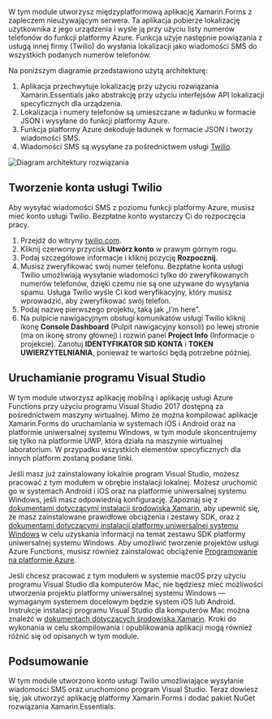 W tym module utworzysz międzyplatformową aplikację Xamarin.Forms z zapleczem nieużywającym serwera. Ta aplikacja pobierze lokalizację użytkownika z jego urządzenia i wyśle ją przy użyciu listy numerów telefonów do funkcji platformy Azure. Funkcja użyje następnie powiązania z usługą innej firmy (Twilio) do wysłania lokalizacji jako wiadomości SMS do wszystkich podanych numerów telefonów.

Na poniższym diagramie przedstawiono użytą architekturę:

1. Aplikacja przechwytuje lokalizację przy użyciu rozwiązania Xamarin.Essentials jako abstrakcję przy użyciu interfejsów API lokalizacji specyficznych dla urządzenia.
2. Lokalizacja i numery telefonów są umieszczane w ładunku w formacie JSON i wysyłane do funkcji platformy Azure.
3. Funkcja platformy Azure dekoduje ładunek w formacie JSON i tworzy wiadomości SMS.
4. Wiadomości SMS są wysyłane za pośrednictwem usługi [Twilio](http://twilio.com).

![Diagram architektury rozwiązania](../media-drafts/1-architecture.png)

## <a name="create-a-twilio-account"></a>Tworzenie konta usługi Twilio

Aby wysyłać wiadomości SMS z poziomu funkcji platformy Azure, musisz mieć konto usługi Twilio. Bezpłatne konto wystarczy Ci do rozpoczęcia pracy.

1. Przejdź do witryny [twilio.com](https://twilio.com).
2. Kliknij czerwony przycisk **Utwórz konto** w prawym górnym rogu.
3. Podaj szczegółowe informacje i kliknij pozycję **Rozpocznij**.
4. Musisz zweryfikować swój numer telefonu. Bezpłatne konta usługi Twilio umożliwiają wysyłanie wiadomości tylko do zweryfikowanych numerów telefonów, dzięki czemu nie są one używane do wysyłania spamu. Usługa Twilio wyśle Ci kod weryfikacyjny, który musisz wprowadzić, aby zweryfikować swój telefon.
5. Podaj nazwę pierwszego projektu, taką jak „I’m here”.
6. Na pulpicie nawigacyjnym obsługi komunikatów usługi Twilio kliknij ikonę **Console Dashboard** (Pulpit nawigacyjny konsoli) po lewej stronie (ma on ikonę strony głównej) i rozwiń panel **Project Info** (Informacje o projekcie). Zanotuj **IDENTYFIKATOR SID KONTA** i **TOKEN UWIERZYTELNIANIA**, ponieważ te wartości będą potrzebne później.

## <a name="launch-visual-studio"></a>Uruchamianie programu Visual Studio

W tym module utworzysz aplikację mobilną i aplikację usługi Azure Functions przy użyciu programu Visual Studio 2017 dostępną za pośrednictwem maszyny wirtualnej. Mimo że można kompilować aplikacje Xamarin.Forms do uruchamiania w systemach iOS i Android oraz na platformie uniwersalnej systemu Windows, w tym module skoncentrujemy się tylko na platformie UWP, która działa na maszynie wirtualnej laboratorium. W przypadku wszystkich elementów specyficznych dla innych platform zostaną podane linki.

<!-- TODO - add HoL link button here -->

Jeśli masz już zainstalowany lokalnie program Visual Studio, możesz pracować z tym modułem w obrębie instalacji lokalnej. Możesz uruchomić go w systemach Android i iOS oraz na platformie uniwersalnej systemu Windows, jeśli masz odpowiednią konfigurację. Zapoznaj się z [dokumentami dotyczącymi instalacji środowiska Xamarin](https://docs.microsoft.com/xamarin/cross-platform/get-started/installation/windows), aby upewnić się, że masz zainstalowane prawidłowe obciążenia i zestawy SDK, oraz z [dokumentami dotyczącymi instalacji platformy uniwersalnej systemu Windows](https://docs.microsoft.com/visualstudio/cross-platform/develop-apps-for-the-universal-windows-platform-uwp#requirements) w celu uzyskania informacji na temat zestawu SDK platformy uniwersalnej systemu Windows. Aby umożliwić tworzenie projektów usługi Azure Functions, musisz również zainstalować obciążenie [Programowanie na platformie Azure](https://docs.microsoft.com/azure/azure-functions/functions-develop-vs#prerequisites).

Jeśli chcesz pracować z tym modułem w systemie macOS przy użyciu programu Visual Studio dla komputerów Mac, nie będziesz mieć możliwości utworzenia projektu platformy uniwersalnej systemu Windows — wymaganym systemem docelowym będzie system iOS lub Android. Instrukcje instalacji programu Visual Studio dla komputerów Mac można znaleźć w [dokumentach dotyczących środowiska Xamarin](https://docs.microsoft.com/visualstudio/cross-platform/setup-and-install#mac-setup-apple-id-xcode-and-xamarin). Kroki do wykonania w celu skompilowania i opublikowania aplikacji mogą również różnić się od opisanych w tym module.

## <a name="summary"></a>Podsumowanie

W tym module utworzono konto usługi Twilio umożliwiające wysyłanie wiadomości SMS oraz uruchomiono program Visual Studio. Teraz dowiesz się, jak utworzyć aplikację platformy Xamarin.Forms i dodać pakiet NuGet rozwiązania Xamarin.Essentials.